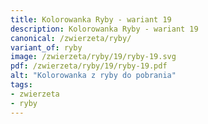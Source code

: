 ```yaml
---
title: Kolorowanka Ryby - wariant 19
description: Kolorowanka Ryby - wariant 19
canonical: /zwierzeta/ryby/
variant_of: ryby
image: /zwierzeta/ryby/19/ryby-19.svg
pdf: /zwierzeta/ryby/19/ryby-19.pdf
alt: "Kolorowanka z ryby do pobrania"
tags:
- zwierzeta
- ryby
---
```

